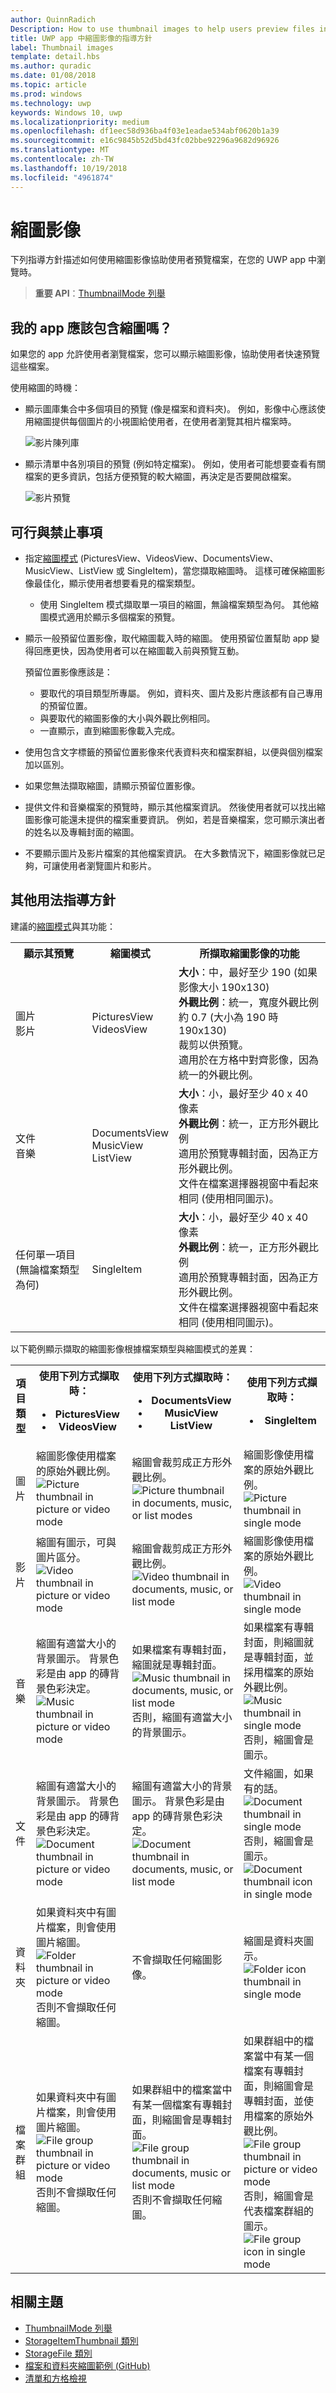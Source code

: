 ```yaml
---
author: QuinnRadich
Description: How to use thumbnail images to help users preview files in UWP apps.
title: UWP app 中縮圖影像的指導方針
label: Thumbnail images
template: detail.hbs
ms.author: quradic
ms.date: 01/08/2018
ms.topic: article
ms.prod: windows
ms.technology: uwp
keywords: Windows 10, uwp
ms.localizationpriority: medium
ms.openlocfilehash: df1eec58d936ba4f03e1eadae534abf0620b1a39
ms.sourcegitcommit: e16c9845b52d5bd43fc02bbe92296a9682d96926
ms.translationtype: MT
ms.contentlocale: zh-TW
ms.lasthandoff: 10/19/2018
ms.locfileid: "4961874"
---
```

# <a name="thumbnail-images"></a>縮圖影像

下列指導方針描述如何使用縮圖影像協助使用者預覽檔案，在您的 UWP app 中瀏覽時。 

> **重要 API**：[ThumbnailMode 列舉](https://docs.microsoft.com/uwp/api/windows.storage.fileproperties.thumbnailmode)

## <a name="should-my-app-include-thumbnails"></a>我的 app 應該包含縮圖嗎？

如果您的 app 允許使用者瀏覽檔案，您可以顯示縮圖影像，協助使用者快速預覽這些檔案。 

使用縮圖的時機： 
- 顯示圖庫集合中多個項目的預覽 (像是檔案和資料夾)。 例如，影像中心應該使用縮圖提供每個圖片的小視圖給使用者，在使用者瀏覽其相片檔案時。

    ![影片陳列庫](images/thumbnail-gallery.png)

- 顯示清單中各別項目的預覽 (例如特定檔案)。 例如，使用者可能想要查看有關檔案的更多資訊，包括方便預覽的較大縮圖，再決定是否要開啟檔案。 

    ![影片預覽](images/thumbnail-preview.png)

## <a name="dos-and-donts"></a>可行與禁止事項
- 指定[縮圖模式](https://docs.microsoft.com/uwp/api/windows.storage.fileproperties.thumbnailmode) (PicturesView、VideosView、DocumentsView、MusicView、ListView 或 SingleItem)，當您擷取縮圖時。 這樣可確保縮圖影像最佳化，顯示使用者想要看見的檔案類型。 
    - 使用 SingleItem 模式擷取單一項目的縮圖，無論檔案類型為何。 其他縮圖模式適用於顯示多個檔案的預覽。 

- 顯示一般預留位置影像，取代縮圖載入時的縮圖。 使用預留位置幫助 app 變得回應更快，因為使用者可以在縮圖載入前與預覽互動。 

    預留位置影像應該是：
    * 要取代的項目類型所專屬。 例如，資料夾、圖片及影片應該都有自己專用的預留位置。 
    * 與要取代的縮圖影像的大小與外觀比例相同。 
    * 一直顯示，直到縮圖影像載入完成。 

- 使用包含文字標籤的預留位置影像來代表資料夾和檔案群組，以便與個別檔案加以區別。

- 如果您無法擷取縮圖，請顯示預留位置影像。 

- 提供文件和音樂檔案的預覽時，顯示其他檔案資訊。 然後使用者就可以找出縮圖影像可能還未提供的檔案重要資訊。 例如，若是音樂檔案，您可顯示演出者的姓名以及專輯封面的縮圖。 

- 不要顯示圖片及影片檔案的其他檔案資訊。 在大多數情況下，縮圖影像就已足夠，可讓使用者瀏覽圖片和影片。 

## <a name="additional-usage-guidelines"></a>其他用法指導方針
建議的[縮圖模式](https://docs.microsoft.com/uwp/api/windows.storage.fileproperties.thumbnailmode)與其功能：

<table>
<tr>
<th> 顯示其預覽</th>
<th> 縮圖模式 </th>
<th> 所擷取縮圖影像的功能 </th>
</tr>
<tr>
<td> 圖片<br /> 影片 </td>
<td> PicturesView <br />VideosView </td>
<td> <b>大小</b>：中，最好至少 190 (如果影像大小 190x130) <br />
<b>外觀比例</b>：統一，寬度外觀比例約 0.7 (大小為 190 時 190x130) <br />
裁剪以供預覽。 <br /> 
適用於在方格中對齊影像，因為統一的外觀比例。  </td>
</tr>
<tr>
<td> 文件<br />音樂 </td>
<td> DocumentsView <br />MusicView <br /> ListView</td>
<td> <b>大小</b>：小，最好至少 40 x 40 像素 <br />
<b>外觀比例</b>：統一，正方形外觀比例  <br />
適用於預覽專輯封面，因為正方形外觀比例。 <br /> 
文件在檔案選擇器視窗中看起來相同 (使用相同圖示)。 </td>
</tr>
</tr>
<tr>
<td> 任何單一項目 (無論檔案類型為何) </td>
<td> SingleItem </td>
<td> <b>大小</b>：小，最好至少 40 x 40 像素 <br />
<b>外觀比例</b>：統一，正方形外觀比例  <br />
適用於預覽專輯封面，因為正方形外觀比例。 <br /> 
文件在檔案選擇器視窗中看起來相同 (使用相同圖示)。 </td>
</tr>
</table>

以下範例顯示擷取的縮圖影像根據檔案類型與縮圖模式的差異：
<div class="mx-responsive-img">
<table>
<tr>
<th>項目類型</th>
<th>使用下列方式擷取時： <ul><li>PicturesView <li>VideosView</ul></th>
<th>使用下列方式擷取時： <ul><li>DocumentsView <li>MusicView <li>ListView</ul></th>
<th>使用下列方式擷取時： <ul><li>SingleItem</ul></th>
<tr>
<tr>
<td>圖片</td>
<td>縮圖影像使用檔案的原始外觀比例。 <br />
<img src="images/thumbnail-pic-picvidmode.png" alt="Picture thumbnail in picture or video mode"/></td>
<td>縮圖會裁剪成正方形外觀比例。 <br />
<img src="images/thumbnail-pic-doclistmusic-modes.png" alt="Picture thumbnail in documents, music, or list modes"/></td>
<td>縮圖影像使用檔案的原始外觀比例。<br />
<img src="images/thumbnail-pic-single-mode.png" alt="Picture thumbnail in single mode"/> </td>
</tr>
<tr>
<td>影片</td>
<td>縮圖有圖示，可與圖片區分。 <br />
<img src="images/thumbnail-vid-picvid-modes.png" alt="Video thumbnail in picture or video mode"/></td>
<td>縮圖會裁剪成正方形外觀比例。 <br />
<img src="images/thumbnail-vid-doclistmusic-modes.png" alt="Video thumbnail in documents, music, or list mode"/> </td>
<td>縮圖影像使用檔案的原始外觀比例。 <br />
<img src="images/thumbnail-vid-single-mode.png" alt="Video thumbnail in single mode"/></td>
</tr>
<tr>
<td>音樂</td>
<td>縮圖有適當大小的背景圖示。 背景色彩是由 app 的磚背景色彩決定。 <br />
<img src="images/thumbnail-music-picvid-modes.png" alt="Music thumbnail in picture or video mode"/></td>
<td>如果檔案有專輯封面，縮圖就是專輯封面。  <br />
<img src="images/thumbnail-music-doclistmusic-modes.png" alt="Music thumbnail in documents, music, or list mode"/> <br />
否則，縮圖有適當大小的背景圖示。</td>
<td>如果檔案有專輯封面，則縮圖就是專輯封面，並採用檔案的原始外觀比例。  <br />
<img src="images/thumbnail-music-single-mode.png" alt="Music thumbnail in single mode"/> <br />
否則，縮圖會是圖示。 </td>
</tr>
<tr>
<td>文件</td>
<td>縮圖有適當大小的背景圖示。 背景色彩是由 app 的磚背景色彩決定。 <br />
<img src="images/thumbnail-docs-picvid-modes.png" alt="Document thumbnail in picture or video mode"/></td>
<td>縮圖有適當大小的背景圖示。 背景色彩是由 app 的磚背景色彩決定。 <br />
<img src="images/thumbnail-doc-doclistmusic-modes.png" alt="Document thumbnail in documents, music, or list mode"/></td>
<td>文件縮圖，如果有的話。 <br />
<img src="images/thumbnail-doc1-single-mode.png" alt="Document thumbnail in single mode"/><br />
否則，縮圖會是圖示。 <br />
<img src="images/thumbnail-doc2-single-mode.png" alt="Document thumbnail icon in single mode"/></td>
</tr>
<tr>
<td>資料夾</td>
<td>如果資料夾中有圖片檔案，則會使用圖片縮圖。  <br />
<img src="images/thumbnail-dir-picvid-modes.png" alt="Folder thumbnail in picture or video mode"/> <br />
否則不會擷取任何縮圖。</td>
<td>不會擷取任何縮圖影像。</td>
<td>縮圖是資料夾圖示。<br />
<img src="images/thumbnail-dir-single-mode.png" alt="Folder icon thumbnail in single mode"/></td>
</tr>
<tr>
<td>檔案群組</td>
<td>如果資料夾中有圖片檔案，則會使用圖片縮圖。<br />
<img src="images/thumbnail-grp-picvid-modes.png" alt="File group thumbnail in picture or video mode"/> <br /> 否則不會擷取任何縮圖。 </td>
<td>如果群組中的檔案當中有某一個檔案有專輯封面，則縮圖會是專輯封面。 <br />
<img src="images/thumbnail-grp-doclistmusic-modes.png" alt="File group thumbnail in documents, music or list mode"/> <br />否則不會擷取任何縮圖。 </td>
<td>如果群組中的檔案當中有某一個檔案有專輯封面，則縮圖會是專輯封面，並使用檔案的原始外觀比例。 <br />
<img src="images/thumbnail-grp1-single-mode.png" alt="File group thumbnail in picture or video mode"/> <br />否則，縮圖會是代表檔案群組的圖示。 <br />
<img src="images/thumbnail-grp2-single-mode.png" alt="File group icon in single mode"/> 
</td>
</tr>
</table>
</div>

## <a name="related-topics"></a>相關主題
- [ThumbnailMode 列舉](https://docs.microsoft.com/uwp/api/windows.storage.fileproperties.thumbnailmode)
- [StorageItemThumbnail 類別](https://docs.microsoft.com/uwp/api/Windows.Storage.FileProperties.StorageItemThumbnail)
- [StorageFile 類別](https://docs.microsoft.com/uwp/api/windows.storage.storagefile)
- [檔案和資料夾縮圖範例 (GitHub)](https://github.com/Microsoft/Windows-universal-samples/tree/master/Samples/FileThumbnails)
- [清單和方格檢視](../design/controls-and-patterns/lists.md)